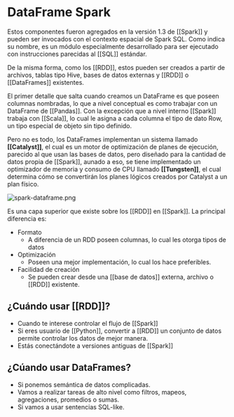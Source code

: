 # DataFrame Spark

Estos componentes fueron agregados en la versión 1.3 de [[Spark]] y pueden ser invocados con el contexto espacial de Spark SQL. Como indica su nombre, es un módulo especialmente desarrollado para ser ejecutado con instrucciones parecidas al [[SQL]] estándar.

De la misma forma, como los [[RDD]], estos pueden ser creados a partir de archivos, tablas tipo Hive, bases de datos externas y [[RDD]] o [[DataFrames]] existentes.

El primer detalle que salta cuando creamos un DataFrame es que poseen columnas nombradas, lo que a nivel conceptual es como trabajar con un DataFrame de [[Pandas]]. Con la excepción que a nivel interno [[Spark]] trabaja con [[Scala]], lo cual le asigna a cada columna el tipo de dato Row, un tipo especial de objeto sin tipo definido.

Pero no es todo, los DataFrames implementan un sistema llamado **[[Catalyst]]**, el cual es un motor de optimización de planes de ejecución, parecido al que usan las bases de datos, pero diseñado para la cantidad de datos propia de [[Spark]], aunado a eso, se tiene implementado un optimizador de memoria y consumo de CPU llamado **[[Tungsten]]**, el cual determina cómo se convertirán los planes lógicos creados por Catalyst a un plan físico.

![spark-dataframe.png](https://static.platzi.com/media/user_upload/spark-dataframe-2833682e-af45-4ca3-8233-696f09a8f75c.jpg)

Es una capa superior que existe sobre los [[RDD]] en [[Spark]]. La principal diferencia es:

* Formato
	* A diferencia de un RDD poseen columnas, lo cual les otorga tipos de datos
* Optimización
	* Poseen una mejor implementación, lo cual los hace preferibles.
* Facilidad de creación
	* Se pueden crear desde una [[base de datos]] externa, archivo o [[RDD]] existente.

## ¿Cuándo usar [[RDD]]?

* Cuando te interese controlar el flujo de [[Spark]]
* Si eres usuario de [[Python]], convertir a [[RDD]] un conjunto de datos permite controlar los datos de mejor manera.
* Estás conectándote a versiones antiguas de [[Spark]]

## ¿Cúando usar DataFrames?

* Si ponemos semántica de datos complicadas.
* Vamos a realizar tareas de alto nivel como filtros, mapeos, agregaciones, promedios o sumas.
* Si vamos a usar sentencias SQL-like.